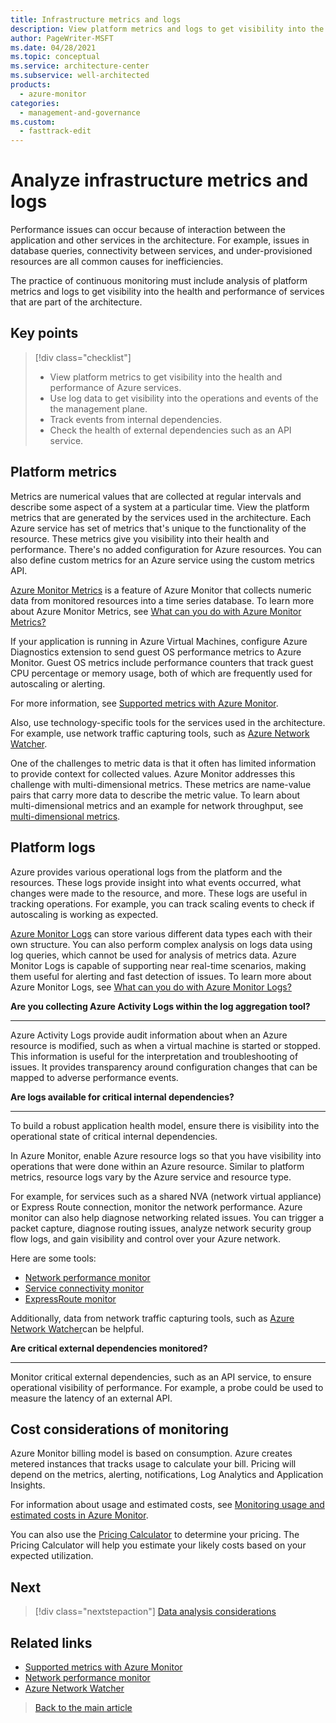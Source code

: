 ```yaml
---
title: Infrastructure metrics and logs
description: View platform metrics and logs to get visibility into the health and performance of services that are part of the architecture.
author: PageWriter-MSFT
ms.date: 04/28/2021
ms.topic: conceptual
ms.service: architecture-center
ms.subservice: well-architected
products:
  - azure-monitor
categories:
  - management-and-governance    
ms.custom:
  - fasttrack-edit
---
```


# Analyze infrastructure metrics and logs

Performance issues can occur because of interaction between the application and other services in the architecture. For example, issues in database queries, connectivity between services, and under-provisioned resources are all common causes for inefficiencies. 

The practice of continuous monitoring must include analysis of platform metrics and logs to get visibility into the health and performance of services that are part of the architecture.

## Key points
> [!div class="checklist"]
> - View platform metrics to get visibility into the health and performance of Azure services.
> - Use log data to get visibility into the operations and events of the  the management plane.
> - Track events from internal dependencies.
> - Check the health of external dependencies such as an API service.

## Platform metrics

Metrics are numerical values that are collected at regular intervals and describe some aspect of a system at a particular time. View the platform metrics that are generated by the services used in the architecture. Each Azure service has set of metrics that's unique to the functionality of the resource. These metrics give you visibility into their health and performance. There's no added configuration for Azure resources. You can also define custom metrics for an Azure service using the custom metrics API. 

[Azure Monitor Metrics](/azure/azure-monitor/platform/data-platform-metrics) is a feature of Azure Monitor that collects numeric data from monitored resources into a time series database.  To learn more about Azure Monitor Metrics, see [What can you do with Azure Monitor Metrics?](/azure/azure-monitor/platform/data-platform-metrics#what-can-you-do-with-azure-monitor-metrics)

If your application is running in Azure Virtual Machines, configure Azure Diagnostics extension to send guest OS performance metrics to Azure Monitor. Guest OS metrics include performance counters that track guest CPU percentage or memory usage, both of which are frequently used for autoscaling or alerting.

For more information, see [Supported metrics with Azure Monitor](/azure/azure-monitor/essentials/metrics-supported).

Also, use technology-specific tools for the services used in the architecture. For example, use network traffic capturing tools, such as [Azure Network Watcher](/azure/network-watcher/network-watcher-monitoring-overview).

One of the challenges to metric data is that it often has limited information to provide context for collected values. Azure Monitor addresses this challenge with multi-dimensional metrics. These metrics are name-value pairs that carry more data to describe the metric value. To learn about multi-dimensional metrics and an example for network throughput, see [multi-dimensional metrics](/azure/azure-monitor/platform/data-platform-metrics#multi-dimensional-metrics).

## Platform logs
Azure provides various operational logs from the platform and the resources. These logs provide insight into what events occurred, what changes were made to the resource, and more. These logs are useful in tracking operations. For example, you can track  scaling events to check if autoscaling is working as expected.

[Azure Monitor Logs](/azure/azure-monitor/platform/data-platform-logs) can store various different data types each with their own structure. You can also perform complex analysis on logs data using log queries, which cannot be used for analysis of metrics data. Azure Monitor Logs is capable of supporting near real-time scenarios, making them useful for alerting and fast detection of issues. To learn more about Azure Monitor Logs, see [What can you do with Azure Monitor Logs?](/azure/azure-monitor/platform/data-platform-logs#what-can-you-do-with-azure-monitor-logs)

**Are you collecting Azure Activity Logs within the log aggregation tool?**
***

Azure Activity Logs provide audit information about when an Azure resource is modified, such as when a virtual machine is started or stopped. This information is useful for the interpretation and troubleshooting of issues. It provides transparency around configuration changes that can be mapped to adverse performance events.

**Are logs available for critical internal dependencies?**
***
To build a robust application health model, ensure there is visibility into the operational state of critical internal dependencies.

In Azure Monitor, enable Azure resource logs so that you have visibility into operations that were done within an Azure resource. Similar to platform metrics, resource logs vary by the Azure service and resource type. 

For example, for services such as a shared NVA (network virtual appliance) or Express Route connection, monitor the network performance. Azure monitor can also help diagnose networking related issues. You can trigger a packet capture, diagnose routing issues, analyze network security group flow logs, and gain visibility and control over your Azure network.

Here are some tools: 
- [Network performance monitor](/azure/azure-monitor/insights/network-performance-monitor-performance-monitor)
- [Service connectivity monitor](/azure/azure-monitor/insights/network-performance-monitor-service-connectivity)  
- [ExpressRoute monitor](/azure/azure-monitor/insights/network-performance-monitor-expressroute)

Additionally, data from network traffic capturing tools, such as [Azure Network Watcher](/azure/network-watcher/network-watcher-monitoring-overview)can be helpful.

**Are critical external dependencies monitored?**
***

Monitor critical external dependencies, such as an API service, to ensure operational visibility of performance. For example, a probe could be used to measure the latency of an external API.

## Cost considerations of monitoring

Azure Monitor billing model is based on consumption.
Azure creates metered instances that tracks usage  to calculate your bill. Pricing will depend on the metrics, alerting, notifications, Log Analytics and Application Insights.

For information about usage and estimated costs, see [Monitoring usage and estimated costs in Azure Monitor](/azure/azure-monitor/platform/usage-estimated-costs).

You can also use the [Pricing Calculator](https://azure.microsoft.com/pricing/calculator/) to determine your pricing. The Pricing Calculator will help you estimate your likely costs based on your expected utilization.


## Next
> [!div class="nextstepaction"] 
> [Data analysis considerations](monitor-analyze.md)

## Related links
- [Supported metrics with Azure Monitor](/azure/azure-monitor/essentials/metrics-supported)
- [Network performance monitor](/azure/azure-monitor/insights/network-performance-monitor)
- [Azure Network Watcher](/azure/network-watcher/network-watcher-monitoring-overview)
> [Back to the main article](monitor.md)
